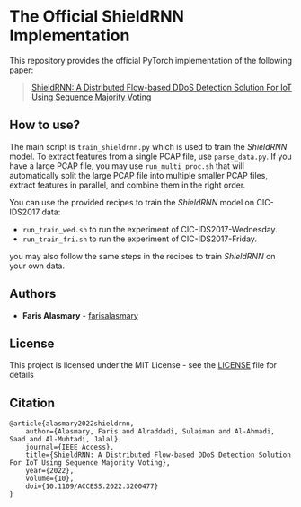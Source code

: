 # The Official ShieldRNN Implementation
This repository provides the official PyTorch implementation of the following paper:
> [ShieldRNN: A Distributed Flow-based DDoS Detection Solution For IoT Using Sequence Majority Voting](https://ieeexplore.ieee.org/document/9863841)

## How to use?
The main script is `train_shieldrnn.py` which is used to train the *ShieldRNN* model. To extract features from a single PCAP file, use `parse_data.py`. If you have a large PCAP file, you may use `run_multi_proc.sh` that will automatically split the large PCAP file into multiple smaller PCAP files, extract features in parallel, and combine them in the right order.

You can use the provided recipes to train the *ShieldRNN* model on CIC-IDS2017 data: 
- `run_train_wed.sh` to run the experiment of CIC-IDS2017-Wednesday.
- `run_train_fri.sh` to run the experiment of CIC-IDS2017-Friday.

you may also follow the same steps in the recipes to train *ShieldRNN* on your own data.

## Authors

-   **Faris Alasmary** - [farisalasmary](https://github.com/farisalasmary)

## License

This project is licensed under the MIT License - see the [LICENSE](https://github.com/farisalasmary/shieldrnn/blob/main/LICENSE) file for details
## Citation

```
@article{alasmary2022shieldrnn,
	author={Alasmary, Faris and Alraddadi, Sulaiman and Al-Ahmadi, Saad and Al-Muhtadi, Jalal},
	journal={IEEE Access},
	title={ShieldRNN: A Distributed Flow-based DDoS Detection Solution For IoT Using Sequence Majority Voting},
	year={2022},
	volume={10},
	doi={10.1109/ACCESS.2022.3200477}
}
```
